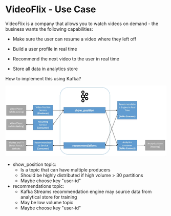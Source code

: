 # VideoFlix - Use Case

VideoFlix is a company that allows you to watch videos on demand - the business wants the following capabilities:

- Make sure the user can resume a video where they left off

- Build a user profile in real time

- Recommend the next video to the user in real time

- Store all data in analytics store

How to implement this using Kafka?

![VideoFlix](images/video-flix.png)

- show_position topic:
  - Is a topic that can have multiple producers
  - Should be highly distributed if high volume > 30 partitions
  - Maybe choose key "user-id"
- recommendations topic:
  - Kafka Streams recommendation engine may source data from analytical store for training
  - May be low volume topic
  - Maybe choose key "user-id"